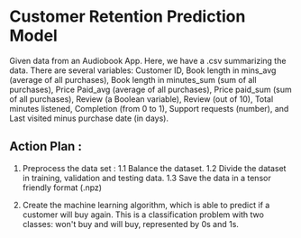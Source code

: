 # Customer Retention Prediction Model

Given data from an Audiobook App.
Here, we have a .csv summarizing the data. There are several variables: Customer ID, Book length in mins_avg (average of all purchases), Book length in minutes_sum (sum of all purchases), Price Paid_avg (average of all purchases), Price paid_sum (sum of all purchases), Review (a Boolean variable), Review (out of 10), Total minutes listened, Completion (from 0 to 1), Support requests (number), and Last visited minus purchase date (in days).

## Action Plan :
1. Preprocess the data set :
  1.1 Balance the dataset.
  1.2 Divide the dataset in training, validation and testing data.
  1.3 Save the data in a tensor friendly format (.npz)
  
2. Create the machine learning algorithm, which is able to predict if a customer will buy again. 
   This is a classification problem with two classes: won't buy and will buy, represented by 0s and 1s.
